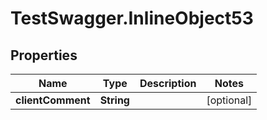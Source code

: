 # TestSwagger.InlineObject53

## Properties

Name | Type | Description | Notes
------------ | ------------- | ------------- | -------------
**clientComment** | **String** |  | [optional] 


